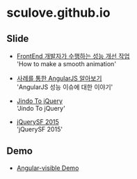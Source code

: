 # sculove.github.io
## Slide
* [FrontEnd 개발자가 수행하는 성능 개선 작업](http://sculove.github.io/slides/improveBrowserRendering/)  
'How to make a smooth animation'  

* [사례를 통한 AngularJS 알아보기](http://sculove.github.io/slides/seeAngularJSthroughCases/index.html)  
'AngularJS 성능 이슈에 대한 이야기'

* [Jindo To jQuery](http://sculove.github.io/slides/jindoTojQuery/index.html)  
'Jindo To jQuery'

* [jQuerySF 2015](http://sculove.github.io/slides/jQuerySF/index.html)  
'jQuerySF 2015'

## Demo
* [Angular-visible Demo](http://sculove.github.io/demo/angular-visible/lazyLoading.html)
